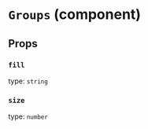 `Groups` (component)
====================



Props
-----

### `fill`

type: `string`


### `size`

type: `number`

